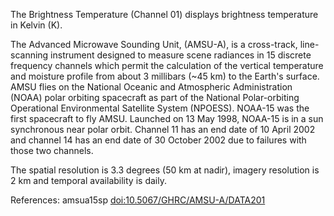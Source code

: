The Brightness Temperature (Channel 01) displays brightness temperature in Kelvin (K).

The Advanced Microwave Sounding Unit, (AMSU-A), is a cross-track, line-scanning instrument designed to measure scene radiances in 15 discrete frequency channels which permit the calculation of the vertical temperature and moisture profile from about 3 millibars (~45 km) to the Earth's surface. AMSU flies on the National Oceanic and Atmospheric Administration (NOAA) polar orbiting spacecraft as part of the National Polar-orbiting Operational Environmental Satellite System (NPOESS). NOAA-15 was the first spacecraft to fly AMSU. Launched on 13 May 1998, NOAA-15 is in a sun synchronous near polar orbit. Channel 11 has an end date of 10 April 2002 and channel 14 has an end date of 30 October 2002 due to failures with those two channels.

The spatial resolution is 3.3 degrees (50 km at nadir), imagery resolution is 2 km and temporal availability is daily.

References: amsua15sp [doi:10.5067/GHRC/AMSU-A/DATA201](https://doi.org/10.5067/GHRC/AMSU-A/DATA201)